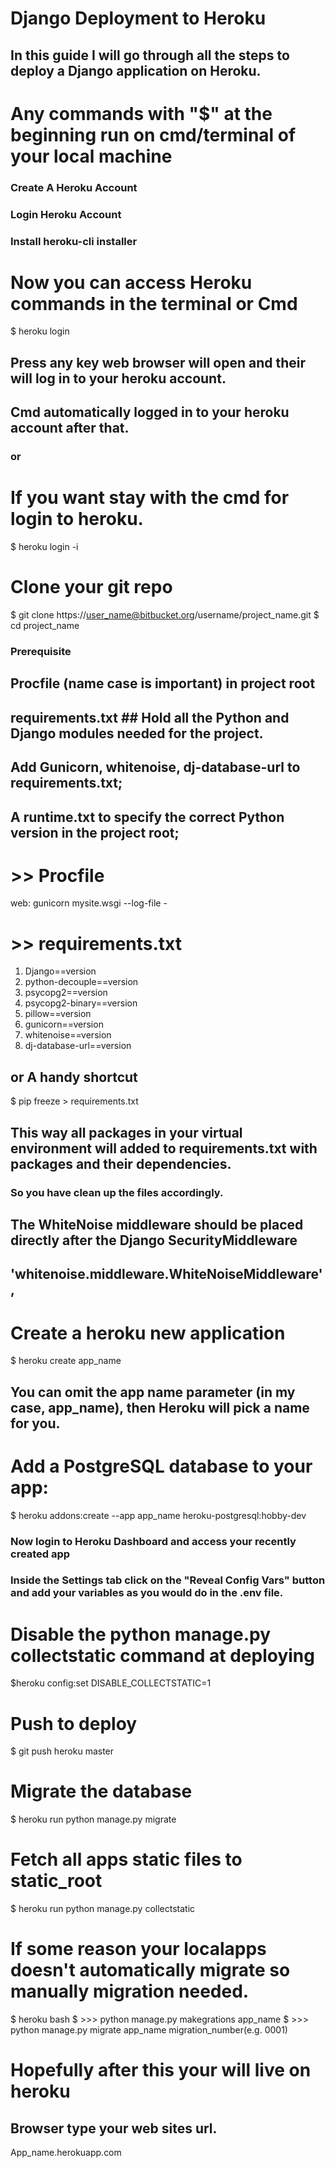 # Django Deployment to Heroku

## In this guide I will go through all the steps to deploy a Django application on Heroku.

# Any commands with "$" at the beginning run on cmd/terminal of your local machine

### Create A Heroku Account

### Login Heroku Account

### Install heroku-cli installer

# Now you can access Heroku commands in the terminal or Cmd
$ heroku login

## Press any key web browser will open and their will log in to your heroku account.
## Cmd automatically logged in to your heroku account after that.

### or

# If you want stay with the cmd for login to heroku.
$ heroku login -i

# Clone your git repo
$ git clone https://user_name@bitbucket.org/username/project_name.git
$ cd project_name

### Prerequisite
## Procfile (name case is important) in project root
## requirements.txt  ## Hold all the Python and Django modules needed for the project.
## Add Gunicorn, whitenoise, dj-database-url to requirements.txt;
## A runtime.txt to specify the correct Python version in the project root;

# >> Procfile
web: gunicorn mysite.wsgi --log-file -

# >> requirements.txt
1. Django==version
2. python-decouple==version
3. psycopg2==version
4. psycopg2-binary==version
5. pillow==version
6. gunicorn==version
7. whitenoise==version
8. dj-database-url==version

## or A handy shortcut
$ pip freeze > requirements.txt
## This way all packages in your virtual environment will added to requirements.txt with packages and their dependencies.
### So you have clean up the files accordingly.

## The WhiteNoise middleware should be placed directly after the Django SecurityMiddleware
## 'whitenoise.middleware.WhiteNoiseMiddleware',

# Create a heroku new application
$ heroku create app_name

## You can omit the app name parameter (in my case, app_name), then Heroku will pick a name for you.

# Add a PostgreSQL database to your app:
$ heroku addons:create --app app_name heroku-postgresql:hobby-dev

### Now login to Heroku Dashboard and access your recently created app
### Inside the Settings tab click on the "Reveal Config Vars" button and add your variables as you would do in the .env file.

# Disable the python manage.py collectstatic command at deploying
$heroku config:set DISABLE_COLLECTSTATIC=1

# Push to deploy
$ git push heroku master

# Migrate the database
$ heroku run python manage.py migrate

# Fetch all apps static files to static_root
$ heroku run python manage.py collectstatic

# If some reason your localapps doesn't automatically migrate so manually migration needed.
$ heroku bash
$ >>> python manage.py makegrations app_name
$ >>> python manage.py migrate app_name migration_number(e.g. 0001)

# Hopefully after this your will live on heroku
## Browser type your web sites url.

App_name.herokuapp.com
